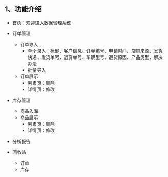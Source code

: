 ## 1、功能介绍

 - 首页：欢迎进入数据管理系统
 
 - 订单管理
    - 订单导入
        - 单个录入：标题、客户信息、订单编号、申请时间、店铺来源、发货快递、发货单号、退货单号、车辆型号、退货原因、产品类型、解决办法
        - 批量导入
    - 订单展示
        - 列表页：删除
        - 详情页：修改
        
 - 库存管理
    - 商品入库
    - 商品展示
        - 列表页：删除
        - 详情页：修改
        
 - 分析报告
        
 - 回收站
    - 订单
    - 库存
    